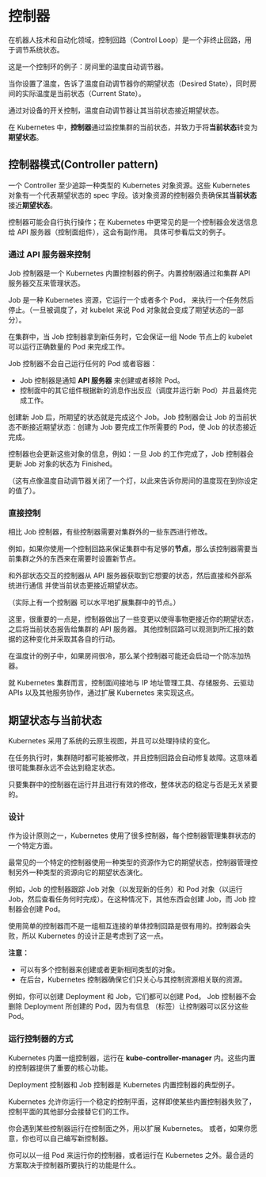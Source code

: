 # 控制器

在机器人技术和自动化领域，控制回路（Control Loop）是一个非终止回路，用于调节系统状态。

这是一个控制环的例子：房间里的温度自动调节器。

当你设置了温度，告诉了温度自动调节器你的期望状态（Desired State），同时房间的实际温度是当前状态（Current State）。

通过对设备的开关控制，温度自动调节器让其当前状态接近期望状态。

在 Kubernetes 中，**控制器**通过监控集群的当前状态，并致力于将**当前状态**转变为**期望状态**。

## 控制器模式(Controller pattern)

一个 Controller 至少追踪一种类型的 Kubernetes 对象资源。这些 Kubernetes 对象有一个代表期望状态的 spec 字段。该对象资源的控制器负责确保其**当前状态**接近**期望状态**。

控制器可能会自行执行操作；在 Kubernetes 中更常见的是一个控制器会发送信息给 API 服务器（控制面组件），这会有副作用。 具体可参看后文的例子。

### 通过 API 服务器来控制

Job 控制器是一个 Kubernetes 内置控制器的例子。内置控制器通过和集群 API 服务器交互来管理状态。

Job 是一种 Kubernetes 资源，它运行一个或者多个 Pod， 来执行一个任务然后停止。（一旦被调度了，对 kubelet 来说 Pod 对象就会变成了期望状态的一部分）。

在集群中，当 Job 控制器拿到新任务时，它会保证一组 Node 节点上的 kubelet 可以运行正确数量的 Pod 来完成工作。

Job 控制器不会自己运行任何的 Pod 或者容器：

- Job 控制器是通知 **API 服务器** 来创建或者移除 Pod。
- 控制面中的其它组件根据新的消息作出反应（调度并运行新 Pod）并且最终完成工作。

创建新 Job 后，所期望的状态就是完成这个 Job。Job 控制器会让 Job 的当前状态不断接近期望状态：创建为 Job 要完成工作所需要的 Pod，使 Job 的状态接近完成。

控制器也会更新这些对象的信息，例如：一旦 Job 的工作完成了，Job 控制器会更新 Job 对象的状态为 Finished。

（这有点像温度自动调节器关闭了一个灯，以此来告诉你房间的温度现在到你设定的值了）。

### 直接控制

相比 Job 控制器，有些控制器需要对集群外的一些东西进行修改。

例如，如果你使用一个控制回路来保证集群中有足够的**节点**，那么该控制器需要当前集群之外的东西来在需要时设置新节点。

和外部状态交互的控制器从 API 服务器获取到它想要的状态，然后直接和外部系统进行通信 并使当前状态更接近期望状态。

（实际上有一个控制器 可以水平地扩展集群中的节点。）

这里，很重要的一点是，控制器做出了一些变更以使得事物更接近你的期望状态，之后将当前状态报告给集群的 API 服务器。 其他控制回路可以观测到所汇报的数据的这种变化并采取其各自的行动。

在温度计的例子中，如果房间很冷，那么某个控制器可能还会启动一个防冻加热器。

就 Kubernetes 集群而言，控制面间接地与 IP 地址管理工具、存储服务、云驱动 APIs 以及其他服务协作，通过扩展 Kubernetes 来实现这点。

## 期望状态与当前状态

Kubernetes 采用了系统的云原生视图，并且可以处理持续的变化。

在任务执行时，集群随时都可能被修改，并且控制回路会自动修复故障。这意味着很可能集群永远不会达到稳定状态。

只要集群中的控制器在运行并且进行有效的修改，整体状态的稳定与否是无关紧要的。

### 设计

作为设计原则之一，Kubernetes 使用了很多控制器，每个控制器管理集群状态的一个特定方面。

最常见的一个特定的控制器使用一种类型的资源作为它的期望状态，控制器管理控制另外一种类型的资源向它的期望状态演化。

例如，Job 的控制器跟踪 Job 对象（以发现新的任务）和 Pod 对象（以运行 Job，然后查看任务何时完成）。在这种情况下，其他东西会创建 Job，而 Job 控制器会创建 Pod。

使用简单的控制器而不是一组相互连接的单体控制回路是很有用的。控制器会失败，所以 Kubernetes 的设计正是考虑到了这一点。

**注意：**

- 可以有多个控制器来创建或者更新相同类型的对象。
- 在后台，Kubernetes 控制器确保它们只关心与其控制资源相关联的资源。

例如，你可以创建 Deployment 和 Job，它们都可以创建 Pod。 Job 控制器不会删除 Deployment 所创建的 Pod，因为有信息 （标签）让控制器可以区分这些 Pod。

### 运行控制器的方式

Kubernetes 内置一组控制器，运行在 **kube-controller-manager** 内。这些内置的控制器提供了重要的核心功能。

Deployment 控制器和 Job 控制器是 Kubernetes 内置控制器的典型例子。

Kubernetes 允许你运行一个稳定的控制平面，这样即使某些内置控制器失败了，控制平面的其他部分会接替它们的工作。

你会遇到某些控制器运行在控制面之外，用以扩展 Kubernetes。 或者，如果你愿意，你也可以自己编写新控制器。

你可以以一组 Pod 来运行你的控制器，或者运行在 Kubernetes 之外。最合适的方案取决于控制器所要执行的功能是什么。
